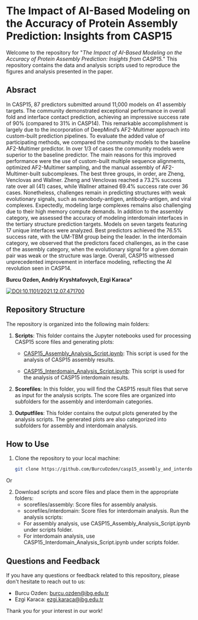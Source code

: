 # The Impact of AI-Based Modeling on the Accuracy of Protein Assembly Prediction: Insights from CASP15

Welcome to the repository for "_The Impact of AI-Based Modeling on the Accuracy of Protein Assembly Prediction: Insights from CASP15._" This repository contains the data and analysis scripts used to reproduce the figures and analysis presented in the paper.

## Absract
In CASP15, 87 predictors submitted around 11,000 models on 41 assembly targets. The community demonstrated exceptional performance in overall fold and interface contact prediction, achieving an impressive success rate of 90% (compared to 31% in CASP14). This remarkable accomplishment is largely due to the incorporation of DeepMind’s AF2-Multimer approach into custom-built prediction pipelines. To evaluate the added value of participating methods, we compared the community models to the baseline AF2-Multimer predictor. In over 1/3 of cases the community models were superior to the baseline predictor. The main reasons for this improved performance were the use of custom-built multiple sequence alignments, optimized AF2-Multimer sampling, and the manual assembly of AF2-Multimer-built subcomplexes. The best three groups, in order, are Zheng, Venclovas and Wallner. Zheng and Venclovas reached a 73.2% success rate over all (41) cases, while Wallner attained 69.4% success rate over 36 cases. Nonetheless, challenges remain in predicting structures with weak evolutionary signals, such as nanobody-antigen, antibody-antigen, and viral complexes. Expectedly, modeling large complexes remains also challenging due to their high memory compute demands.
In addition to the assembly category, we assessed the accuracy of modeling interdomain interfaces in the tertiary structure prediction targets. Models on seven targets featuring 17 unique interfaces were analyzed. Best predictors achieved the 76.5% success rate, with the UM-TBM group being the leader. In the interdomain category, we observed that the predictors faced challenges, as in the case of the assembly category, when the evolutionary signal for a given domain pair was weak or the structure was large. Overall, CASP15 witnessed unprecedented improvement in interface modeling, reflecting the AI revolution seen in CASP14.

**Burcu Ozden, Andriy Kryshtafovych, Ezgi Karaca***

[![DOI:10.1101/2021.12.07.471700](http://img.shields.io/badge/DOI-10.1101/2021.12.07.471700-B31B1B.svg)](https://doi.org/10.1101/2023.07.10.548341)


## Repository Structure

The repository is organized into the following main folders:

1. **Scripts**: This folder contains the Jupyter notebooks used for processing CASP15 score files and generating plots:

   - [CASP15_Assembly_Analysis_Script.ipynb](scripts/CASP15_Assembly_Analysis_Script.ipynb): This script is used for the analysis of CASP15 assembly results.
   
   - [CASP15_Interdomain_Analysis_Script.ipynb](scripts/CASP15_Interdomain_Analysis_Script.ipynb): This script is used for the analysis of CASP15 interdomain results.

2. **Scorefiles**: In this folder, you will find the CASP15 result files that serve as input for the analysis scripts. The score files are organized into subfolders for the assembly and interdomain categories.

3. **Outputfiles**: This folder contains the output plots generated by the analysis scripts. The generated plots are also categorized into subfolders for assembly and interdomain analysis.

## How to Use

1. Clone the repository to your local machine:

   ```bash
   git clone https://github.com/BurcuOzden/casp15_assembly_and_interdomain_results.git

Or

2. Download scripts and score files and place them in the appropriate folders:
   - scorefiles/assembly: Score files for assembly analysis.
   - scorefiles/interdomain: Score files for interdomain analysis.
   Run the analysis scripts:
   - For assembly analysis, use CASP15_Assembly_Analysis_Script.ipynb under scripts folder.
   - For interdomain analysis, use CASP15_Interdomain_Analysis_Script.ipynb under scripts folder.

## Questions and Feedback

If you have any questions or feedback related to this repository, please don't hesitate to reach out to us:

- Burcu Ozden: [burcu.ozden@ibg.edu.tr](mailto:burcu.ozden@ibg.edu.tr)
- Ezgi Karaca: [ezgi.karaca@ibg.edu.tr](mailto:ezgi.karaca@ibg.edu.tr)

Thank you for your interest in our work!
